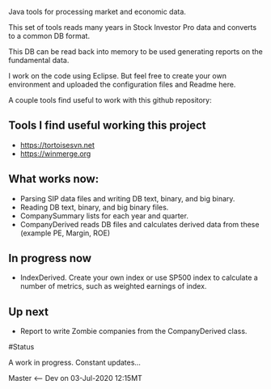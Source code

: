 Java tools for processing market and economic data.

This set of tools reads many years in Stock Investor Pro data and converts to a common DB format.

This DB can be read back into memory to be used generating reports on the fundamental data.

I work on the code using Eclipse. But feel free to create your own environment and uploaded the configuration files and Readme here.

A couple tools find useful to work with this github repository:

## Tools I find useful working this project
* https://tortoisesvn.net
* https://winmerge.org

## What works now:
* Parsing SIP data files and writing DB text, binary, and big binary.
* Reading DB text, binary, and big binary files.
* CompanySummary lists for each year and quarter.
* CompanyDerived reads DB files and calculates derived data from these (example PE, Margin, ROE)

## In progress now
* IndexDerived. Create your own index or use SP500 index to calculate a number of metrics, such as weighted earnings of index.

## Up next
* Report to write Zombie companies from the CompanyDerived class. 

#Status 

A work in progress. Constant updates...

Master <-- Dev on 03-Jul-2020 12:15MT
